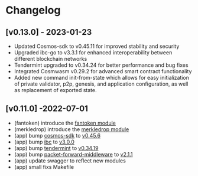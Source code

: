 <!--
Guiding Principles:

Changelogs are for humans, not machines.
There should be an entry for every single version.
The same types of changes should be grouped.
Versions and sections should be linkable.
The latest version comes first.
The release date of each version is displayed.
Mention whether you follow Semantic Versioning.

Usage:

Change log entries are to be added to the Unreleased section under the
appropriate stanza (see below). Each entry should ideally include a tag and
the Github issue reference in the following format:

* (<tag>) \#<issue-number> message

The issue numbers will later be link-ified during the release process so you do
not have to worry about including a link manually, but you can if you wish.

Types of changes (Stanzas):

"Features" for new features.
"Improvements" for changes in existing functionality.
"Deprecated" for soon-to-be removed features.
"Bug Fixes" for any bug fixes.
"Client Breaking" for breaking CLI commands and REST routes.
"State Machine Breaking" for breaking the AppState

Ref: https://keepachangelog.com/en/1.0.0/
-->

# Changelog

## [v0.13.0] - 2023-01-23
- Updated Cosmos-sdk to v0.45.11 for improved stability and security
- Upgraded ibc-go to v3.3.1 for enhanced interoperability between different blockchain networks
- Tendermint upgraded to v0.34.24 for better performance and bug fixes
- Integrated Cosmwasm v0.29.2 for advanced smart contract functionality
- Added new command init-from-state which allows for easy initialization of private validator, p2p, genesis, and application configuration, as well as replacement of exported state.

## [v0.11.0] -2022-07-01

* (fantoken) introduce the [fantoken module](./x/fantoken/spec)
* (merkledrop) introduce the [merkledrop module](./x/merkledrop/spec)
* (app) bump [cosmos-sdk](https://github.com/cosmos/cosmos-sdk) to [v0.45.6](https://github.com/cosmos/cosmos-sdk/tree/v0.45.6)
* (app) bump [ibc](https://github.com/cosmos/ibc-go) to [v3.0.0](https://github.com/cosmos/ibc-go/tree/v3.0.0)
* (app) bump [tendermint](https://github.com/tendermint/tendermint) to [v0.34.19](https://github.com/tendermint/tendermint/tree/v0.34.19)
* (app) bump [packet-forward-middleware](https://github.com/strangelove-ventures/packet-forward-middleware) to [v2.1.1](github.com/strangelove-ventures/packet-forward-middleware/tree/v2.1.1)
* (app) update swagger to reflect new modules
* (app) small fixs Makefile